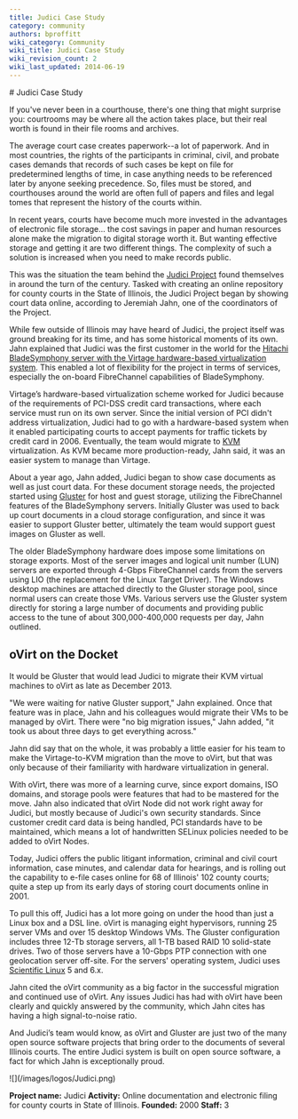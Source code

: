 ```yaml
---
title: Judici Case Study
category: community
authors: bproffitt
wiki_category: Community
wiki_title: Judici Case Study
wiki_revision_count: 2
wiki_last_updated: 2014-06-19
---
```


<div class="row">
<div class="col-md-7 col-md-offset-1 pad-sides">
# Judici Case Study

If you've never been in a courthouse, there's one thing that might surprise you: courtrooms may be where all the action takes place, but their real worth is found in their file rooms and archives.

The average court case creates paperwork--a lot of paperwork. And in most countries, the rights of the participants in criminal, civil, and probate cases demands that records of such cases be kept on file for predetermined lengths of time, in case anything needs to be referenced later by anyone seeking precedence. So, files must be stored, and courthouses around the world are often full of papers and files and legal tomes that represent the history of the courts within.

In recent years, courts have become much more invested in the advantages of electronic file storage... the cost savings in paper and human resources alone make the migration to digital storage worth it. But wanting effective storage and getting it are two different things. The complexity of such a solution is increased when you need to make records public.

This was the situation the team behind the [Judici Project](http://www.judici.com/) found themselves in around the turn of the century. Tasked with creating an online repository for county courts in the State of Illinois, the Judici Project began by showing court data online, according to Jeremiah Jahn, one of the coordinators of the Project.

While few outside of Illinois may have heard of Judici, the project itself was ground breaking for its time, and has some historical moments of its own. Jahn explained that Judici was the first customer in the world for the [Hitachi BladeSymphony server with the Virtage hardware-based virtualization system](http://www.hitachi-america.us/supportingdocs/forbus/ssg/pdfs/Hitachi_Datasheet_Virtage_3D_10-30-08.pdf). This enabled a lot of flexibility for the project in terms of services, especially the on-board FibreChannel capabilities of BladeSymphony.

Virtage’s hardware-based virtualization scheme worked for Judici because of the requirements of PCI-DSS credit card transactions, where each service must run on its own server. Since the initial version of PCI didn't address virtualization, Judici had to go with a hardware-based system when it enabled participating courts to accept payments for traffic tickets by credit card in 2006. Eventually, the team would migrate to [KVM](http://www.linux-kvm.org/page/Main_Page) virtualization. As KVM became more production-ready, Jahn said, it was an easier system to manage than Virtage.

About a year ago, Jahn added, Judici began to show case documents as well as just court data. For these document storage needs, the projected started using [Gluster](http://www.gluster.org/) for host and guest storage, utilizing the FibreChannel features of the BladeSymphony servers. Initially Gluster was used to back up court documents in a cloud storage configuration, and since it was easier to support Gluster better, ultimately the team would support guest images on Gluster as well.

The older BladeSymphony hardware does impose some limitations on storage exports. Most of the server images and logical unit number (LUN) servers are exported through 4-Gbps FibreChannel cards from the servers using LIO (the replacement for the Linux Target Driver). The Windows desktop machines are attached directly to the Gluster storage pool, since normal users can create those VMs. Various servers use the Gluster system directly for storing a large number of documents and providing public access to the tune of about 300,000-400,000 requests per day, Jahn outlined.

## oVirt on the Docket

It would be Gluster that would lead Judici to migrate their KVM virtual machines to oVirt as late as December 2013.

"We were waiting for native Gluster support," Jahn explained. Once that feature was in place, Jahn and his colleagues would migrate their VMs to be managed by oVirt. There were "no big migration issues," Jahn added, "it took us about three days to get everything across."

Jahn did say that on the whole, it was probably a little easier for his team to make the Virtage-to-KVM migration than the move to oVirt, but that was only because of their familiarity with hardware virtualization in general.

With oVirt, there was more of a learning curve, since export domains, ISO domains, and storage pools were features that had to be mastered for the move. Jahn also indicated that oVirt Node did not work right away for Judici, but mostly because of Judici's own security standards. Since customer credit card data is being handled, PCI standards have to be maintained, which means a lot of handwritten SELinux policies needed to be added to oVirt Nodes.

Today, Judici offers the public litigant information, criminal and civil court information, case minutes, and calendar data for hearings, and is rolling out the capability to e-file cases online for 68 of Illinois' 102 county courts; quite a step up from its early days of storing court documents online in 2001.

To pull this off, Judici has a lot more going on under the hood than just a Linux box and a DSL line. oVirt is managing eight hypervisors, running 25 server VMs and over 15 desktop Windows VMs. The Gluster configuration includes three 12-Tb storage servers, all 1-TB based RAID 10 solid-state drives. Two of those servers have a 10-Gbps PTP connection with one geolocation server off-site. For the servers' operating system, Judici uses [Scientific Linux](https://www.scientificlinux.org/) 5 and 6.x.

Jahn cited the oVirt community as a big factor in the successful migration and continued use of oVirt. Any issues Judici has had with oVirt have been clearly and quickly answered by the community, which Jahn cites has having a high signal-to-noise ratio.

And Judici’s team would know, as oVirt and Gluster are just two of the many open source software projects that bring order to the documents of several Illinois courts. The entire Judici system is built on open source software, a fact for which Jahn is exceptionally proud.

</div>
<div class="col-md-4 pad-sides">
<div class="well well-lg">
![](/images/logos/Judici.png)

**Project name:** Judici
**Activity:** Online documentation and electronic filing for county courts in State of Illinois.
**Founded:** 2000
**Staff:** 3

</div>
</div>
</div>

